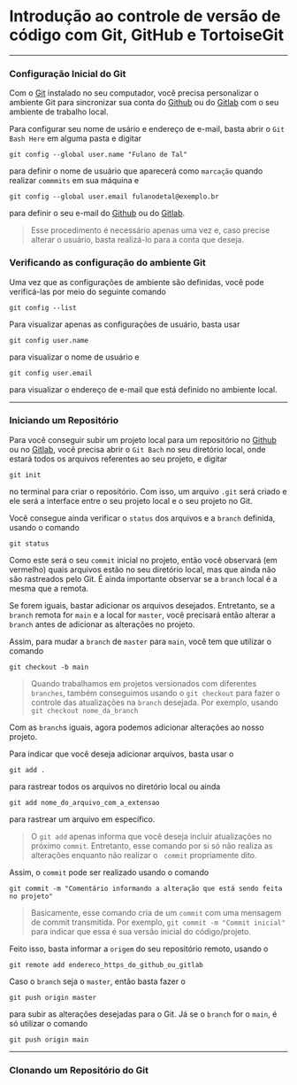# Introdução ao controle de versão de código com Git, GitHub e TortoiseGit

---

### Configuração Inicial do Git

Com o [Git](https://git-scm.com/downloads) instalado no seu computador, você precisa personalizar o ambiente Git para sincronizar sua conta do [Github](https://github.com/) ou do [Gitlab](https://about.gitlab.com/) com o seu ambiente de trabalho local. 

Para configurar seu nome de usário e endereço de e-mail, basta abrir o `Git Bash Here` em alguma pasta e digitar

````
git config --global user.name "Fulano de Tal"
````

para definir o nome de usuário que aparecerá como `marcação` quando realizar `commmits` em sua máquina e 

````
git config --global user.email fulanodetal@exemplo.br
````

para definir o seu e-mail do [Github](https://github.com/) ou do [Gitlab](https://about.gitlab.com/).

> Esse procedimento é necessário apenas uma vez e, caso precise alterar o usuário, basta realizá-lo para a conta que deseja.

### Verificando as configuração do ambiente Git

Uma vez que as configurações de ambiente são definidas, você pode verificá-las por meio do seguinte comando

````
git config --list
````
Para visualizar apenas as configurações de usuário, basta usar  

````
git config user.name
````

para visualizar o nome de usuário e 

````
git config user.email
````

para visualizar o endereço de e-mail que está definido no ambiente local.

---

### Iniciando um Repositório

Para você conseguir subir um projeto local para um repositório no [Github](https://github.com/) ou no [Gitlab](https://about.gitlab.com/), você precisa abrir o `Git Bach` no seu diretório local, onde estará todos os arquivos referentes ao seu projeto, e digitar

````
git init
````

no terminal para criar o repositório. Com isso, um arquivo `.git` será criado e ele será a interface entre o seu projeto local e o seu projeto no Git.

Você consegue ainda verificar o `status` dos arquivos e a `branch` definida, usando o comando  

````
git status
````

Como este será o seu `commit` inicial no projeto, então você observará (em vermelho) quais arquivos estão no seu diretório local, mas que ainda não são rastreados pelo Git.
É ainda importante observar se a `branch` local é a mesma que a remota. 

Se forem iguais, bastar adicionar os arquivos desejados. Entretanto, se a `branch` remota for `main` e a local for `master`, você precisará então alterar a `branch` antes de adicionar as alterações no projeto. 

Assim, para mudar a `branch` de `master` para `main`, você tem que utilizar o comando  

````
git checkout -b main
````

> Quando trabalhamos em projetos versionados com diferentes `branches`, também conseguimos usando o `git checkout` para fazer o controle das atualizações na `branch` desejada. Por exemplo, usando `git checkout nome_da_branch`

Com as `branch`s iguais, agora podemos adicionar alterações ao nosso projeto.

Para indicar que você deseja adicionar arquivos, basta usar o

````
git add .
````

para rastrear todos os arquivos no diretório local ou ainda 

````
git add nome_do_arquivo_com_a_extensao
````

para rastrear um arquivo em específico. 

> O `git add` apenas informa que você deseja incluir atualizações no próximo `commit`. Entretanto, esse comando por si só não realiza as alterações enquanto não realizar o ` commit` propriamente dito.

Assim, o `commit` pode ser realizado usando o comando

````
git commit -m "Comentário informando a alteração que está sendo feita no projeto"
````

> Basicamente, esse comando cria de um `commit` com uma mensagem de commit transmitida. Por exemplo, `git commit -m "Commit inicial"` para indicar que essa é sua versão inicial do código/projeto.

Feito isso, basta informar a `origem` do seu repositório remoto, usando o

````
git remote add endereco_https_do_github_ou_gitlab
````

Caso o `branch` seja o `master`, então basta fazer o 

````
git push origin master
````

para subir as alterações desejadas para o Git. Já se o `branch` for o `main`, é só utilizar o comando

````
git push origin main
````

---

### Clonando um Repositório do Git




